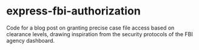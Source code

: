 # express-fbi-authorization
Code for a blog post on granting precise case file access based on clearance levels, drawing inspiration from the security protocols of the FBI agency dashboard.
